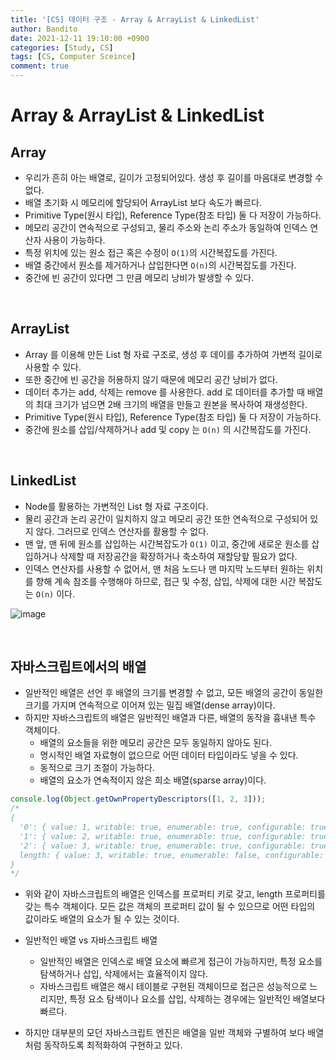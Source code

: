 ```yaml
---
title: '[CS] 데이터 구조 - Array & ArrayList & LinkedList'
author: Bandito
date: 2021-12-11 19:10:00 +0900
categories: [Study, CS]
tags: [CS, Computer Sceince]
comment: true
---
```


# Array & ArrayList & LinkedList

## Array
+ 우리가 흔히 아는 배열로, 길이가 고정되어있다. 생성 후 길이를 마음대로 변경할 수 없다.
+ 배열 초기화 시 메모리에 할당되어 ArrayList 보다 속도가 빠르다.
+ Primitive Type(원시 타입), Reference Type(참조 타입) 둘 다 저장이 가능하다.
+ 메모리 공간이 연속적으로 구성되고, 물리 주소와 논리 주소가 동일하여 인덱스 연산자 사용이 가능하다.
+ 특정 위치에 있는 원소 접근 혹은 수정이 `O(1)`의 시간복잡도를 가진다.
+ 배열 중간에서 원소를 제거하거나 삽입한다면 `O(n)`의 시간복잡도를 가진다.
+ 중간에 빈 공간이 있다면 그 만큼 메모리 낭비가 발생할 수 있다. 

<br>

## ArrayList
+ Array 를 이용해 만든 List 형 자료 구조로, 생성 후 데이를 추가하여 가변적 길이로 사용할 수 있다. 
+ 또한 중간에 빈 공간을 허용하지 않기 때문에 메모리 공간 낭비가 없다. 
+ 데이터 추가는 add, 삭제는 remove 를 사용한다. add 로 데이터를 추가할 때 배열의 최대 크기가 넘으면 2배 크기의 배열을 만들고 원본을 복사하여 재생성한다.
+ Primitive Type(원시 타입), Reference Type(참조 타입) 둘 다 저장이 가능하다.
+ 중간에 원소를 삽입/삭제하거나 add 및 copy 는 `O(n)` 의 시간복잡도를 가진다.

<br>

## LinkedList 
+ Node를 활용하는 가변적인 List 형 자료 구조이다.
+ 물리 공간과 논리 공간이 일치하지 않고 메모리 공간 또한 연속적으로 구성되어 있지 않다. 그러므로 인덱스 연산자를 활용할 수 없다.
+ 맨 앞, 맨 뒤에 원소를 삽입하는 시간복잡도가 `O(1)` 이고, 중간에 새로운 원소를 삽입하거나 삭제할 때 저장공간을 확장하거나 축소하여 재할당핲 필요가 없다.
+ 인덱스 연산자를 사용할 수 없어서, 맨 처음 노드나 맨 마지막 노드부터 원하는 위치를 향해 계속 참조를 수행해야 하므로, 접근 및 수정, 삽입, 삭제에 대한 시간 복잡도는 `O(n)` 이다.

    
![image](https://user-images.githubusercontent.com/49611158/145671815-b981befd-be88-405f-ae1b-7a99e0295e6f.png)    


<br>

## 자바스크립트에서의 배열
+ 일반적인 배열은 선언 후 배열의 크기를 변경할 수 없고, 모든 배열의 공간이 동일한 크기를 가지며 연속적으로 이어져 있는 밀집 배열(dense array)이다.
+ 하지만 자바스크립트의 배열은 일반적인 배열과 다른, 배열의 동작을 흉내낸 특수 객체이다.
    - 배열의 요소들을 위한 메모리 공간은 모두 동일하지 않아도 된다.
    - 명시적인 배열 자료형이 없으므로 어떤 데이터 타입이라도 넣을 수 있다.
    - 동적으로 크기 조절이 가능하다.
    - 배열의 요소가 연속적이지 않은 희소 배열(sparse array)이다.

```javascript
console.log(Object.getOwnPropertyDescriptors([1, 2, 3]));
/*
{
  '0': { value: 1, writable: true, enumerable: true, configurable: true },
  '1': { value: 2, writable: true, enumerable: true, configurable: true },
  '2': { value: 3, writable: true, enumerable: true, configurable: true },
  length: { value: 3, writable: true, enumerable: false, configurable: false }
}
*/
```

+ 위와 같이 자바스크립트의 배열은 인덱스를 프로퍼티 키로 갖고, length 프로퍼티를 갖는 특수 객체이다. 모든 값은 객체의 프로퍼티 값이 될 수 있으므로 어떤 타입의 값이라도 배열의 요소가 될 수 있는 것이다.

+ 일반적인 배열 vs 자바스크립트 배열
    - 일반적인 배열은 인덱스로 배열 요소에 빠르게 접근이 가능하지만, 특정 요소를 탐색하거나 삽입, 삭제에서는 효율적이지 않다.
    - 자바스크립트 배열은 해시 테이블로 구현된 객체이므로 접근은 성능적으로 느리지만, 특정 요소 탐색이나 요소를 삽입, 삭제하는 경우에는 일반적인 배열보다 빠르다.
+ 하지만 대부분의 모던 자바스크립트 엔진은 배열을 일반 객체와 구별하여 보다 배열처럼 동작하도록 최적화하여 구현하고 있다.